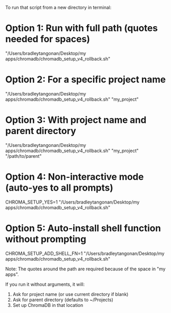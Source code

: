 To run that script from a new directory in terminal:

  # Option 1: Run with full path (quotes needed for spaces)
  "/Users/bradleytangonan/Desktop/my apps/chromadb/chromadb_setup_v4_rollback.sh"

  # Option 2: For a specific project name
  "/Users/bradleytangonan/Desktop/my apps/chromadb/chromadb_setup_v4_rollback.sh" "my_project"

  # Option 3: With project name and parent directory
  "/Users/bradleytangonan/Desktop/my apps/chromadb/chromadb_setup_v4_rollback.sh" "my_project"
  "/path/to/parent"

  # Option 4: Non-interactive mode (auto-yes to all prompts)
  CHROMA_SETUP_YES=1 "/Users/bradleytangonan/Desktop/my apps/chromadb/chromadb_setup_v4_rollback.sh"

  # Option 5: Auto-install shell function without prompting
  CHROMA_SETUP_ADD_SHELL_FN=1 "/Users/bradleytangonan/Desktop/my apps/chromadb/chromadb_setup_v4_rollback.sh"

  Note: The quotes around the path are required because of the space in "my apps".

  If you run it without arguments, it will:
  1. Ask for project name (or use current directory if blank)
  2. Ask for parent directory (defaults to ~/Projects)
  3. Set up ChromaDB in that location
